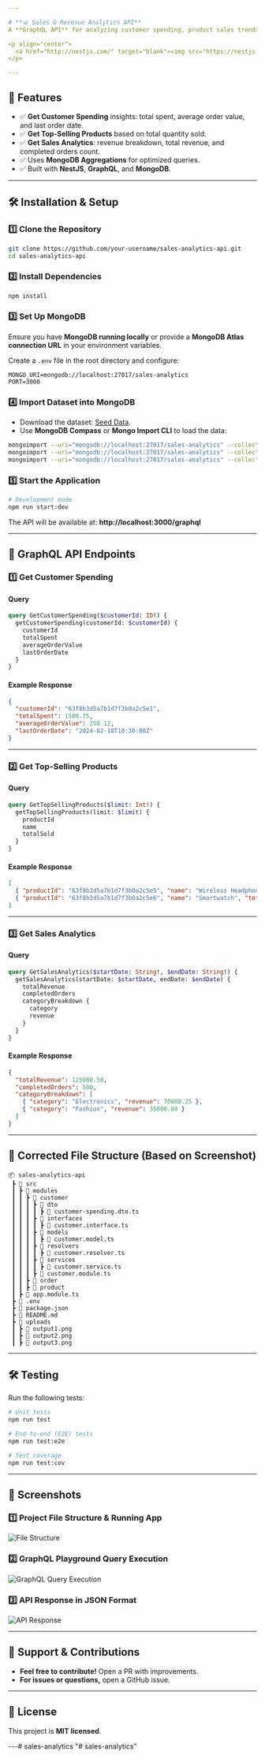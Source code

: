 ```yaml
---

# **📊 Sales & Revenue Analytics API**
A **GraphQL API** for analyzing customer spending, product sales trends, and revenue insights for an e-commerce platform.

<p align="center">
  <a href="http://nestjs.com/" target="blank"><img src="https://nestjs.com/img/logo-small.svg" width="200" alt="Nest Logo" /></a>
</p>

---
```


## **🚀 Features**
- ✅ **Get Customer Spending** insights: total spent, average order value, and last order date.
- ✅ **Get Top-Selling Products** based on total quantity sold.
- ✅ **Get Sales Analytics**: revenue breakdown, total revenue, and completed orders count.
- ✅ Uses **MongoDB Aggregations** for optimized queries.
- ✅ Built with **NestJS**, **GraphQL**, and **MongoDB**.

---

## **🛠 Installation & Setup**
### **1️⃣ Clone the Repository**
```bash
git clone https://github.com/your-username/sales-analytics-api.git
cd sales-analytics-api
```

### **2️⃣ Install Dependencies**
```bash
npm install
```

### **3️⃣ Set Up MongoDB**
Ensure you have **MongoDB running locally** or provide a **MongoDB Atlas connection URL** in your environment variables.

Create a `.env` file in the root directory and configure:
```
MONGO_URI=mongodb://localhost:27017/sales-analytics
PORT=3000
```

### **4️⃣ Import Dataset into MongoDB**
- Download the dataset: [Seed Data](https://drive.google.com/file/d/1g47E54fmcYFrjJVJSeok5O2VmLxiJCXk/view?usp=sharing).
- Use **MongoDB Compass** or **Mongo Import CLI** to load the data:
```bash
mongoimport --uri="mongodb://localhost:27017/sales-analytics" --collection=customers --file=customers.json --jsonArray
mongoimport --uri="mongodb://localhost:27017/sales-analytics" --collection=products --file=products.json --jsonArray
mongoimport --uri="mongodb://localhost:27017/sales-analytics" --collection=orders --file=orders.json --jsonArray
```

### **5️⃣ Start the Application**
```bash
# Development mode
npm run start:dev
```
The API will be available at: **http://localhost:3000/graphql**

---

## **📡 GraphQL API Endpoints**
### **1️⃣ Get Customer Spending**
#### **Query**
```graphql
query GetCustomerSpending($customerId: ID!) {
  getCustomerSpending(customerId: $customerId) {
    customerId
    totalSpent
    averageOrderValue
    lastOrderDate
  }
}
```
#### **Example Response**
```json
{
  "customerId": "63f8b3d5a7b1d7f3b0a2c5e1",
  "totalSpent": 1500.75,
  "averageOrderValue": 250.12,
  "lastOrderDate": "2024-02-18T10:30:00Z"
}
```

---

### **2️⃣ Get Top-Selling Products**
#### **Query**
```graphql
query GetTopSellingProducts($limit: Int!) {
  getTopSellingProducts(limit: $limit) {
    productId
    name
    totalSold
  }
}
```
#### **Example Response**
```json
[
  { "productId": "63f8b3d5a7b1d7f3b0a2c5e5", "name": "Wireless Headphones", "totalSold": 300 },
  { "productId": "63f8b3d5a7b1d7f3b0a2c5e6", "name": "Smartwatch", "totalSold": 250 }
]
```

---

### **3️⃣ Get Sales Analytics**
#### **Query**
```graphql
query GetSalesAnalytics($startDate: String!, $endDate: String!) {
  getSalesAnalytics(startDate: $startDate, endDate: $endDate) {
    totalRevenue
    completedOrders
    categoryBreakdown {
      category
      revenue
    }
  }
}
```
#### **Example Response**
```json
{
  "totalRevenue": 125000.50,
  "completedOrders": 500,
  "categoryBreakdown": [
    { "category": "Electronics", "revenue": 70000.25 },
    { "category": "Fashion", "revenue": 35000.00 }
  ]
}
```

---

## **📂 Corrected File Structure (Based on Screenshot)**
```
📦 sales-analytics-api
 ┣ 📂 src
 ┃ ┣ 📂 modules
 ┃ ┃ ┣ 📂 customer
 ┃ ┃ ┃ ┣ 📂 dto
 ┃ ┃ ┃ ┃ ┣ 📜 customer-spending.dto.ts
 ┃ ┃ ┃ ┣ 📂 interfaces
 ┃ ┃ ┃ ┃ ┣ 📜 customer.interface.ts
 ┃ ┃ ┃ ┣ 📂 models
 ┃ ┃ ┃ ┃ ┣ 📜 customer.model.ts
 ┃ ┃ ┃ ┣ 📂 resolvers
 ┃ ┃ ┃ ┃ ┣ 📜 customer.resolver.ts
 ┃ ┃ ┃ ┣ 📂 services
 ┃ ┃ ┃ ┃ ┣ 📜 customer.service.ts
 ┃ ┃ ┃ ┣ 📜 customer.module.ts
 ┃ ┃ ┣ 📂 order
 ┃ ┃ ┣ 📂 product
 ┃ ┣ 📜 app.module.ts
 ┣ 📜 .env
 ┣ 📜 package.json
 ┣ 📜 README.md
 ┣ 📂 uploads
 ┃ ┣ 📜 output1.png
 ┃ ┣ 📜 output2.png
 ┃ ┣ 📜 output3.png
```

---

## **🛠 Testing**
Run the following tests:
```bash
# Unit tests
npm run test

# End-to-end (E2E) tests
npm run test:e2e

# Test coverage
npm run test:cov
```

---

## **📸 Screenshots**
### 1️⃣ **Project File Structure & Running App**
![File Structure](uploads/output1.png)

### 2️⃣ **GraphQL Playground Query Execution**
![GraphQL Query Execution](uploads/output2.png)

### 3️⃣ **API Response in JSON Format**
![API Response](uploads/output3.png)

---

## **🤝 Support & Contributions**
- **Feel free to contribute!** Open a PR with improvements.
- **For issues or questions,** open a GitHub issue.

---

## **📜 License**
This project is **MIT licensed**.

---#   s a l e s - a n a l y t i c s 
 
 "# sales-analytics" 
